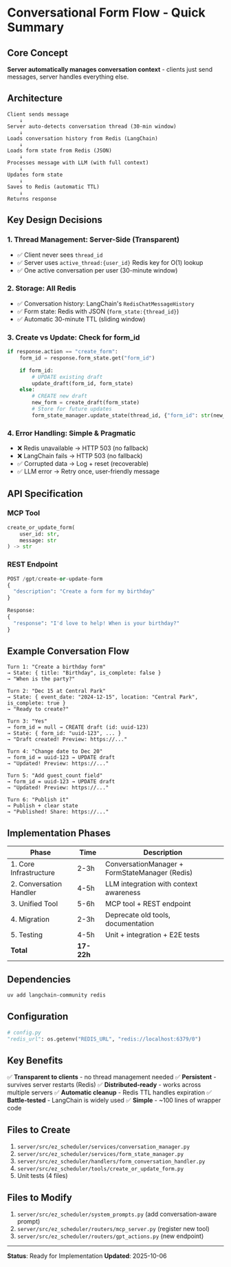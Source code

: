 # Conversational Form Flow - Quick Summary

## Core Concept

**Server automatically manages conversation context** - clients just send messages, server handles everything else.

## Architecture

```
Client sends message
    ↓
Server auto-detects conversation thread (30-min window)
    ↓
Loads conversation history from Redis (LangChain)
    ↓
Loads form state from Redis (JSON)
    ↓
Processes message with LLM (with full context)
    ↓
Updates form state
    ↓
Saves to Redis (automatic TTL)
    ↓
Returns response
```

## Key Design Decisions

### 1. **Thread Management: Server-Side (Transparent)**
- ✅ Client never sees `thread_id`
- ✅ Server uses `active_thread:{user_id}` Redis key for O(1) lookup
- ✅ One active conversation per user (30-minute window)

### 2. **Storage: All Redis**
- ✅ Conversation history: LangChain's `RedisChatMessageHistory`
- ✅ Form state: Redis with JSON (`form_state:{thread_id}`)
- ✅ Automatic 30-minute TTL (sliding window)

### 3. **Create vs Update: Check for form_id**
```python
if response.action == "create_form":
    form_id = response.form_state.get("form_id")

    if form_id:
        # UPDATE existing draft
        update_draft(form_id, form_state)
    else:
        # CREATE new draft
        new_form = create_draft(form_state)
        # Store for future updates
        form_state_manager.update_state(thread_id, {"form_id": str(new_form.id)})
```

### 4. **Error Handling: Simple & Pragmatic**
- ❌ Redis unavailable → HTTP 503 (no fallback)
- ❌ LangChain fails → HTTP 503 (no fallback)
- ✅ Corrupted data → Log + reset (recoverable)
- ✅ LLM error → Retry once, user-friendly message

## API Specification

### MCP Tool
```python
create_or_update_form(
    user_id: str,
    message: str
) -> str
```

### REST Endpoint
```python
POST /gpt/create-or-update-form
{
  "description": "Create a form for my birthday"
}

Response:
{
  "response": "I'd love to help! When is your birthday?"
}
```

## Example Conversation Flow

```
Turn 1: "Create a birthday form"
→ State: { title: "Birthday", is_complete: false }
→ "When is the party?"

Turn 2: "Dec 15 at Central Park"
→ State: { event_date: "2024-12-15", location: "Central Park", is_complete: true }
→ "Ready to create?"

Turn 3: "Yes"
→ form_id = null → CREATE draft (id: uuid-123)
→ State: { form_id: "uuid-123", ... }
→ "Draft created! Preview: https://..."

Turn 4: "Change date to Dec 20"
→ form_id = uuid-123 → UPDATE draft
→ "Updated! Preview: https://..."

Turn 5: "Add guest_count field"
→ form_id = uuid-123 → UPDATE draft
→ "Updated! Preview: https://..."

Turn 6: "Publish it"
→ Publish + clear state
→ "Published! Share: https://..."
```

## Implementation Phases

| Phase | Time | Description |
|-------|------|-------------|
| 1. Core Infrastructure | 2-3h | ConversationManager + FormStateManager (Redis) |
| 2. Conversation Handler | 4-5h | LLM integration with context awareness |
| 3. Unified Tool | 5-6h | MCP tool + REST endpoint |
| 4. Migration | 2-3h | Deprecate old tools, documentation |
| 5. Testing | 4-5h | Unit + integration + E2E tests |
| **Total** | **17-22h** | |

## Dependencies

```bash
uv add langchain-community redis
```

## Configuration

```python
# config.py
"redis_url": os.getenv("REDIS_URL", "redis://localhost:6379/0")
```

## Key Benefits

✅ **Transparent to clients** - no thread management needed
✅ **Persistent** - survives server restarts (Redis)
✅ **Distributed-ready** - works across multiple servers
✅ **Automatic cleanup** - Redis TTL handles expiration
✅ **Battle-tested** - LangChain is widely used
✅ **Simple** - ~100 lines of wrapper code

## Files to Create

1. `server/src/ez_scheduler/services/conversation_manager.py`
2. `server/src/ez_scheduler/services/form_state_manager.py`
3. `server/src/ez_scheduler/handlers/form_conversation_handler.py`
4. `server/src/ez_scheduler/tools/create_or_update_form.py`
5. Unit tests (4 files)

## Files to Modify

1. `server/src/ez_scheduler/system_prompts.py` (add conversation-aware prompt)
2. `server/src/ez_scheduler/routers/mcp_server.py` (register new tool)
3. `server/src/ez_scheduler/routers/gpt_actions.py` (new endpoint)

---

**Status**: Ready for Implementation
**Updated**: 2025-10-06
